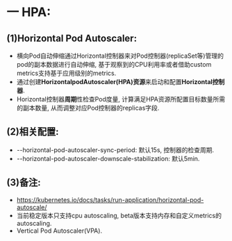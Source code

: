 # 一 HPA:
## (1)Horizontal Pod Autoscaler:
- 横向Pod自动伸缩通过Horizontal控制器来对Pod控制器(replicaSet等)管理的pod的副本数据进行自动伸缩, 基于观察到的CPU利用率或者借助custom metrics支持基于应用级别的metrics.
- 通过创建**HorizontalpodAutoscaler(HPA)资源**来启动和配置**Horizontal控制器**.
- Horizontal控制器**周期**性检查Pod度量, 计算满足HPA资源所配置目标数量所需的副本数量, 从而调整对应Pod控制器的replicas字段.

## (2)相关配置:
- --horizontal-pod-autoscaler-sync-period: 默认15s, 控制器的检查周期.
- --horizontal-pod-autoscaler-downscale-stabilization: 默认5min.

## (3)备注:
- https://kubernetes.io/docs/tasks/run-application/horizontal-pod-autoscale/
- 当前稳定版本只支持cpu autoscaling, beta版本支持内存和自定义metrics的autoscaling.
- Vertical Pod Autoscaler(VPA).
